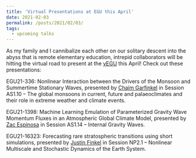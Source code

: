 ```yaml
---
title: 'Virtual Presentations at EGU this April'
date: 2021-02-03
permalink: /posts/2021/02/03/
tags:
  - upcoming talks
---
```


As my family and I cannibalize each other on our solitary descent into the abyss that is remote elementary education, intrepid collaborators will be hitting the virtual road to present at the [vEGU](https://www.egu21.eu/) this April!  Check out these presentations:

EGU21-336: Nonlinear Interaction between the Drivers of the Monsoon and Summertime Stationary Waves, presented by 
[Chaim Garfinkel](http://chaimgarfinkel.es.huji.ac.il/) in Session AS1.10 – The global monsoons in current, future and palaeoclimates and their role in extreme weather and climate events.

EGU21-1398: Machine Learning Emulation of Parameterized Gravity Wave Momentum Fluxes in an Atmospheric Global Climate Model, presented by [Zac Espinosa](https://eddy.stanford.edu/people) in Session AS1.14 – Internal Gravity Waves.

EGU21-16323: Forecasting rare stratospheric transitions using short simulations, presented by [Justin Finkel](https://cam.uchicago.edu/people/profile/justin-finkel/) in Session NP2.1 – Nonlinear Multiscale and Stochastic Dynamics of the Earth System.
